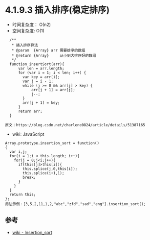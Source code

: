 # 4.1.9.3 插入排序(稳定排序)

- 时间复杂度： О(n2)
- 空间复杂度:  O(1)


```
  /**
   * 插入排序算法
   * @param  {Array} arr 需要排序的数组
   * @return {Array}     从小到大排序好的数组
   */
  function insertSort(arr){
      var len = arr.length;
      for (var i = 1; i < len; i++) {
        var key = arr[i];
        var j = i - 1;
        while (j >= 0 && arr[j] > key) {
            arr[j + 1] = arr[j];
            j--;
        }
        arr[j + 1] = key;
      }
      return arr;
  }

原文：https://blog.csdn.net/charlene0824/article/details/51387165 
```

- wiki: JavaScript
```
Array.prototype.insertion_sort = function() 
{
  var i,j;
  for(i = 1;i < this.length; i++){
    for(j = 0;j<i;j++){
      if(this[j]>this[i]){
        this.splice(j,0,this[i]);
        this.splice(i+1,1);
        break;
      }
    }
  }
  return this;
};
用法示例：[3,5,2,11,1,2,"abc","zfd","sad","eng"].insertion_sort();
```


## 参考
- [wiki - Insertion_sort](https://en.wikipedia.org/wiki/Insertion_sort)
